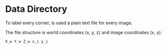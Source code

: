 # Data Directory

To label every corner, is used a plain text file for every image.

The file structure is world coordinates (x, y, z) and image coordinates (x, y):

~~~txt
X_w Y_w Z_w x_i y_i
~~~
